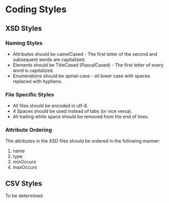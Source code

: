 # Coding Styles

## XSD Styles
### Naming Styles
+ Attributes should be camelCased - The first letter of the second and subsequent words are capitalized.
+ Elements should be TitleCased (PascalCased) - The first letter of every word is capitalized.
+ Enumerations should be spinal-case - all lower case with spaces replaced with hyphens.

### File Specific Styles
+ All files should be encoded in utf-8.
+ 4 Spaces should be used instead of tabs (or vice versa).
+ All trailing white space should be removed from the end of lines.

### Attribute Ordering
The attributes in the XSD files should be ordered in the following manner:

1. name
2. type
3. minOccurs
4. maxOccurs

## CSV Styles
To be determined